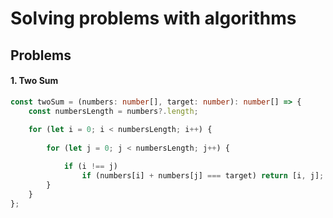 
# Solving problems with algorithms




## Problems

#### 1. Two Sum

```typescript
const twoSum = (numbers: number[], target: number): number[] => {
    const numbersLength = numbers?.length;
    
    for (let i = 0; i < numbersLength; i++) {
        
        for (let j = 0; j < numbersLength; j++) {

            if (i !== j)
                if (numbers[i] + numbers[j] === target) return [i, j]; 
        }
    }
};
```
